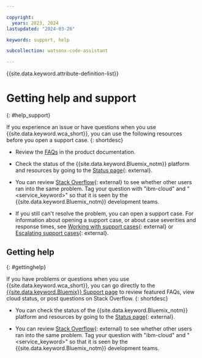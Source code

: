 ```yaml
---

copyright:
  years: 2023, 2024
lastupdated: "2024-03-26"

keywords: support, help

subcollection: watsonx-code-assistant

---
```


{{site.data.keyword.attribute-definition-list}}

# Getting help and support
{: #help_support}

If you experience an issue or have questions when you use {{site.data.keyword.wca_short}}, you can use the following resources before you open a support case.
{: shortdesc}

- Review the [FAQs](/docs/watsonx-code-assistant?topic=watsonx-code-assistant-my-service-faqs) in the product documentation.

- Check the status of the {{site.data.keyword.Bluemix_notm}} platform and resources by going to the [Status page](https://cloud.ibm.com/status){: external}.

- You can review [Stack Overflow](https://stackoverflow.com/search?q=ibm-cloud){: external} to see whether other users ran into the same problem. Tag your question with "ibm-cloud" and "<service_keyword>" so that it is seen by the {{site.data.keyword.Bluemix_notm}} development teams.
- If you still can't resolve the problem, you can open a support case. For information about opening a support case, or about case severities and response times, see [Working with support cases](/docs/get-support?topic=get-support-open-case){: external} or [Escalating support cases](/docs/get-support?topic=get-support-escalation){: external}.


## Getting help
{: #gettinghelp}

If you have problems or questions when you use {{site.data.keyword.wca_short}}, you can go directly to the [{{site.data.keyword.Bluemix}} Support page](https://{DomainName}/unifiedsupport/supportcenter) to review featured FAQs, view cloud status, or post questions on Stack Overflow.
{: shortdesc}

- You can check the status of the {{site.data.keyword.Bluemix_notm}} platform and resources by going to the [Status page](https://cloud.ibm.com/status){: external}.

- You can review [Stack Overflow](https://stackoverflow.com/search?q=ibm-cloud){: external} to see whether other users ran into the same problem. Tag your question with "ibm-cloud" and "<service_keyword>" so that it is seen by the {{site.data.keyword.Bluemix_notm}} development teams.
